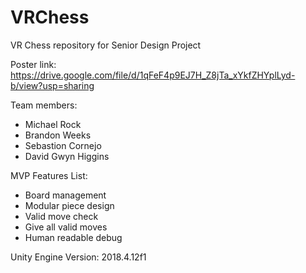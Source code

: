 # VRChess
VR Chess repository for Senior Design Project

Poster link: https://drive.google.com/file/d/1qFeF4p9EJ7H_Z8jTa_xYkfZHYplLyd-b/view?usp=sharing 

Team members:
- Michael Rock
- Brandon Weeks
- Sebastion Cornejo
- David Gwyn Higgins

MVP Features List:
- Board management
- Modular piece design
- Valid move check
- Give all valid moves
- Human readable debug


Unity Engine Version: 2018.4.12f1
